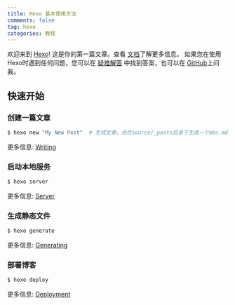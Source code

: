 ```yaml
---
title: Hexo 基本使用方法
comments: false
tag: hexo
categories: 教程
---
```

欢迎来到 [Hexo](https://hexo.io/)! 这是你的第一篇文章。查看 [文档](https://hexo.io/docs/)了解更多信息。 如果您在使用Hexo时遇到任何问题，您可以在 [疑难解答](https://hexo.io/docs/troubleshooting.html) 中找到答案，也可以在 [GitHub](https://github.com/hexojs/hexo/issues)上问我。

<!--more--> 
## 快速开始

### 创建一篇文章

``` bash
$ hexo new "My New Post"  # 生成文章，会在source/_posts目录下生成一个abc.md文件
```

更多信息: [Writing](https://hexo.io/docs/writing.html)

### 启动本地服务

``` bash
$ hexo server
```

更多信息: [Server](https://hexo.io/docs/server.html)

### 生成静态文件

``` bash
$ hexo generate
```

更多信息: [Generating](https://hexo.io/docs/generating.html)

### 部署博客

``` bash
$ hexo deploy
```

更多信息: [Deployment](https://hexo.io/docs/one-command-deployment.html)
